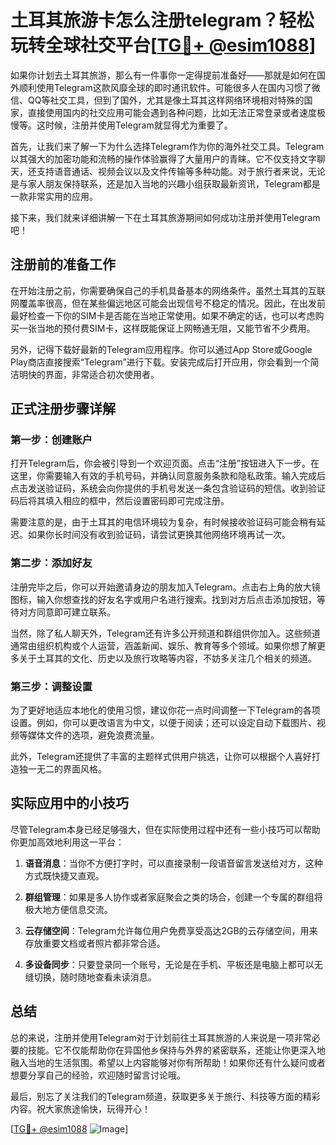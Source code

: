# 土耳其旅游卡怎么注册telegram？轻松玩转全球社交平台[[TG💪+ @esim1088](https://t.me/s/esim1088)]

如果你计划去土耳其旅游，那么有一件事你一定得提前准备好——那就是如何在国外顺利使用Telegram这款风靡全球的即时通讯软件。可能很多人在国内习惯了微信、QQ等社交工具，但到了国外，尤其是像土耳其这样网络环境相对特殊的国家，直接使用国内的社交应用可能会遇到各种问题，比如无法正常登录或者速度极慢等。这时候，注册并使用Telegram就显得尤为重要了。

首先，让我们来了解一下为什么选择Telegram作为你的海外社交工具。Telegram以其强大的加密功能和流畅的操作体验赢得了大量用户的青睐。它不仅支持文字聊天，还支持语音通话、视频会议以及文件传输等多种功能。对于旅行者来说，无论是与家人朋友保持联系，还是加入当地的兴趣小组获取最新资讯，Telegram都是一款非常实用的应用。

接下来，我们就来详细讲解一下在土耳其旅游期间如何成功注册并使用Telegram吧！

## 注册前的准备工作

在开始注册之前，你需要确保自己的手机具备基本的网络条件。虽然土耳其的互联网覆盖率很高，但在某些偏远地区可能会出现信号不稳定的情况。因此，在出发前最好检查一下你的SIM卡是否能在当地正常使用。如果不确定的话，也可以考虑购买一张当地的预付费SIM卡，这样既能保证上网畅通无阻，又能节省不少费用。

另外，记得下载好最新的Telegram应用程序。你可以通过App Store或Google Play商店直接搜索“Telegram”进行下载。安装完成后打开应用，你会看到一个简洁明快的界面，非常适合初次使用者。

## 正式注册步骤详解

### 第一步：创建账户

打开Telegram后，你会被引导到一个欢迎页面。点击“注册”按钮进入下一步。在这里，你需要输入有效的手机号码，并确认同意服务条款和隐私政策。输入完成后点击发送验证码，系统会向你提供的手机号发送一条包含验证码的短信。收到验证码后将其填入相应的框中，然后设置密码即可完成注册。

需要注意的是，由于土耳其的电信环境较为复杂，有时候接收验证码可能会稍有延迟。如果你长时间没有收到验证码，请尝试更换其他网络环境再试一次。

### 第二步：添加好友

注册完毕之后，你可以开始邀请身边的朋友加入Telegram。点击右上角的放大镜图标，输入你想查找的好友名字或用户名进行搜索。找到对方后点击添加按钮，等待对方同意即可建立联系。

当然，除了私人聊天外，Telegram还有许多公开频道和群组供你加入。这些频道通常由组织机构或个人运营，涵盖新闻、娱乐、教育等多个领域。如果你想了解更多关于土耳其的文化、历史以及旅行攻略等内容，不妨多关注几个相关的频道。

### 第三步：调整设置

为了更好地适应本地化的使用习惯，建议你花一点时间调整一下Telegram的各项设置。例如，你可以更改语言为中文，以便于阅读；还可以设定自动下载图片、视频等媒体文件的选项，避免浪费流量。

此外，Telegram还提供了丰富的主题样式供用户挑选，让你可以根据个人喜好打造独一无二的界面风格。

## 实际应用中的小技巧

尽管Telegram本身已经足够强大，但在实际使用过程中还有一些小技巧可以帮助你更加高效地利用这一平台：

1. **语音消息**：当你不方便打字时，可以直接录制一段语音留言发送给对方，这种方式既快捷又直观。
   
2. **群组管理**：如果是多人协作或者家庭聚会之类的场合，创建一个专属的群组将极大地方便信息交流。

3. **云存储空间**：Telegram允许每位用户免费享受高达2GB的云存储空间，用来存放重要文档或者照片都非常合适。

4. **多设备同步**：只要登录同一个账号，无论是在手机、平板还是电脑上都可以无缝切换，随时随地查看未读消息。

## 总结

总的来说，注册并使用Telegram对于计划前往土耳其旅游的人来说是一项非常必要的技能。它不仅能帮助你在异国他乡保持与外界的紧密联系，还能让你更深入地融入当地的生活氛围。希望以上内容能够对你有所帮助！如果你还有什么疑问或者想要分享自己的经验，欢迎随时留言讨论哦。

最后，别忘了关注我们的Telegram频道，获取更多关于旅行、科技等方面的精彩内容。祝大家旅途愉快，玩得开心！

[[TG💪+ @esim1088](https://t.me/s/esim1088) ![Image](https://i.postimg.cc/4NQfJmqS/Snipaste-2025-05-13-00-14-12.png)]